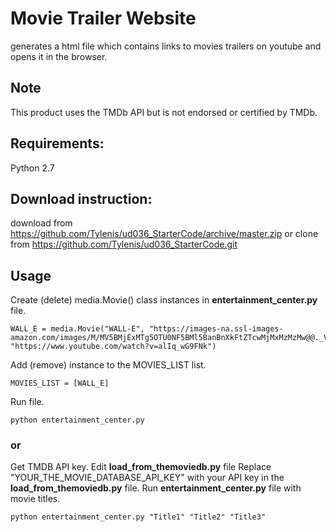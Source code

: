 # Movie Trailer Website
generates a html file  which contains links to movies trailers on youtube and opens it in the browser.

## Note
This product uses the TMDb API but is not endorsed or certified by TMDb.

## Requirements:
Python 2.7

## Download instruction:
download from https://github.com/Tylenis/ud036_StarterCode/archive/master.zip
or clone from https://github.com/Tylenis/ud036_StarterCode.git

## Usage
Create (delete) media.Movie() class instances in **entertainment_center.py** file.
```
WALL_E = media.Movie("WALL-E", "https://images-na.ssl-images-amazon.com/images/M/MV5BMjExMTg5OTU0NF5BMl5BanBnXkFtZTcwMjMxMzMzMw@@._V1_SY1000_CR0,0,674,1000_AL_.jpg", "https://www.youtube.com/watch?v=alIq_wG9FNk")
```

Add (remove) instance to the MOVIES_LIST list.
```
MOVIES_LIST = [WALL_E]
```

Run file.
```
python entertainment_center.py
```
### or
Get TMDB API key.
Edit **load_from_themoviedb.py** file
Replace "YOUR_THE_MOVIE_DATABASE_API_KEY" with your API key in the **load_from_themoviedb.py** file.
Run **entertainment_center.py** file with movie titles.
```
python entertainment_center.py "Title1" "Title2" "Title3"


